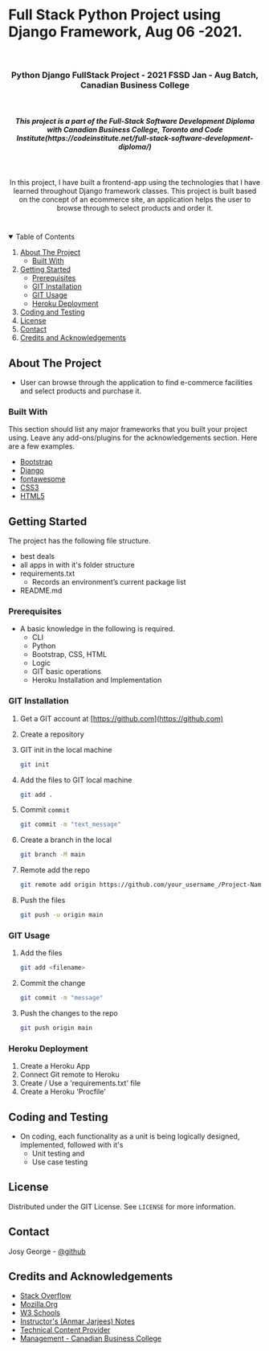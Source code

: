 # Full Stack Python Project using Django Framework, Aug 06 -2021.

<!-- ASSIGNMENT INTRO -->
<br />
<p>
  <h3 align="center"> Python Django FullStack Project - 2021 FSSD Jan - Aug Batch, Canadian Business College</h3>
  <br />
  <h5 align="center">This project is a part of the Full-Stack Software Development Diploma with Canadian Business College, Toronto and Code Institute(https://codeinstitute.net/full-stack-software-development-diploma/)</h5>
  <br />
  <p align="center">
    In this project, I have built a frontend-app using the technologies that I have learned throughout Django framework classes. This project is built based on the concept of an ecommerce site, an application helps the user to browse through to select products and order it.
    <br />
    <br />
    <h3 align="center">
        <!-- <a href="">View Demo</a> -->
    </h3>
  </p>
</p>

<!-- TABLE OF CONTENTS -->
<details open="open">
  <summary>Table of Contents</summary>
  <ol>
    <li>
      <a href="#about-the-project">About The Project</a>
      <ul>
        <li><a href="#built-with">Built With</a></li>
      </ul>
    </li>
    <li>
      <a href="#getting-started">Getting Started</a>
      <ul>
        <li><a href="#prerequisites">Prerequisites</a></li>
        <li><a href="#git-installation">GIT Installation</a></li>
        <li><a href="#git-usage">GIT Usage</a></li>
        <li><a href="#heroku-deployment">Heroku Deployment</a></li>
      </ul>
    </li>
    <li><a href="#coding-and-testing">Coding and Testing</a></li>
    <li><a href="#license">License</a></li>
    <li><a href="#contact">Contact</a></li>
    <li><a href="#credits-and-acknowledgements">Credits and Acknowledgements</a></li>
  </ol>
</details>

<!-- ABOUT THE Project -->

## About The Project

<!-- [Live Project URL](https://josygeorge.github.io/interactive-fe-dev-project/) -->

- User can browse through the application to find e-commerce facilities and select products and purchase it.

### Built With

This section should list any major frameworks that you built your project using. Leave any add-ons/plugins for the acknowledgements section. Here are a few examples.

- [Bootstrap](https://startbootstrap.com/)
- [Django](https://www.djangoproject.com/start/)
- [fontawesome](https://fontawesome.com/)
- [CSS3](https://developer.mozilla.org/en-US/docs/Web/CSS)
- [HTML5](https://developer.mozilla.org/en-US/docs/Web/Guide/HTML/HTML5)

<!-- GETTING STARTED -->

## Getting Started

The project has the following file structure.

- best deals
- all apps in with it's folder structure
- requirements.txt
  - Records an environment’s current package list
- README.md

### Prerequisites

- A basic knowledge in the following is required.
  - CLI
  - Python
  - Bootstrap, CSS, HTML
  - Logic
  - GIT basic operations
  - Heroku Installation and Implementation

### GIT Installation

1. Get a GIT account at [https://github.com](https://github.com)
2. Create a repository

3. GIT init in the local machine
   ```sh
   git init
   ```
4. Add the files to GIT local machine
   ```sh
   git add .
   ```
5. Commit `commit`
   ```sh
   git commit -m "text_message"
   ```
6. Create a branch in the local
   ```sh
   git branch -M main
   ```
7. Remote add the repo
   ```sh
   git remote add origin https://github.com/your_username_/Project-Name.git
   ```
8. Push the files
   ```sh
   git push -u origin main
   ```

<!-- USAGE EXAMPLES -->

### GIT Usage

1. Add the files
   ```sh
   git add <filename>
   ```
2. Commit the change
   ```sh
   git commit -m "message"
   ```
3. Push the changes to the repo
   ```sh
   git push origin main
   ```

### Heroku Deployment

1. Create a Heroku App
2. Connect Git remote to Heroku
3. Create / Use a 'requirements.txt' file
4. Create a Heroku 'Procfile'

## Coding and Testing

- On coding, each functionality as a unit is being logically designed, implemented, followed with it's
  - Unit testing and
  - Use case testing

<!-- LICENSE -->

## License

Distributed under the GIT License. See `LICENSE` for more information.

<!-- CONTACT -->

## Contact

Josy George - [@github](https://github.com/josygeorge/)

<!-- ACKNOWLEDGEMENTS -->

## Credits and Acknowledgements

- [Stack Overflow](https://stackoverflow.com)
- [Mozilla.Org](https://developer.mozilla.org/en-US/docs/Web/Guide/)
- [W3 Schools](https://www.w3schools.com)
- [Instructor's (Anmar Jarjees) Notes](https://github.com/anmarjarjees?tab=repositories)
- [Technical Content Provider](https://codeinstitute.net/full-stack-software-development-diploma/)
- [Management - Canadian Business College](https://canadianbusinesscollege.com/)
